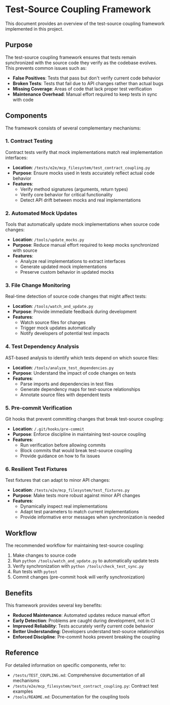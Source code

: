 # Test-Source Coupling Framework

This document provides an overview of the test-source coupling framework implemented in this project.

## Purpose

The test-source coupling framework ensures that tests remain synchronized with the source code they verify as the codebase evolves. This prevents common issues such as:

- **False Positives**: Tests that pass but don't verify current code behavior
- **Broken Tests**: Tests that fail due to API changes rather than actual bugs
- **Missing Coverage**: Areas of code that lack proper test verification
- **Maintenance Overhead**: Manual effort required to keep tests in sync with code

## Components

The framework consists of several complementary mechanisms:

### 1. Contract Testing

Contract tests verify that mock implementations match real implementation interfaces:

- **Location**: `/tests/e2e/mcp_filesystem/test_contract_coupling.py`
- **Purpose**: Ensure mocks used in tests accurately reflect actual code behavior
- **Features**:
  - Verify method signatures (arguments, return types)
  - Verify core behavior for critical functionality
  - Detect API drift between mocks and real implementations

### 2. Automated Mock Updates

Tools that automatically update mock implementations when source code changes:

- **Location**: `/tools/update_mocks.py`
- **Purpose**: Reduce manual effort required to keep mocks synchronized with source
- **Features**:
  - Analyze real implementations to extract interfaces
  - Generate updated mock implementations
  - Preserve custom behavior in updated mocks

### 3. File Change Monitoring

Real-time detection of source code changes that might affect tests:

- **Location**: `/tools/watch_and_update.py`
- **Purpose**: Provide immediate feedback during development
- **Features**:
  - Watch source files for changes
  - Trigger mock updates automatically
  - Notify developers of potential test impacts

### 4. Test Dependency Analysis

AST-based analysis to identify which tests depend on which source files:

- **Location**: `/tools/analyze_test_dependencies.py`
- **Purpose**: Understand the impact of code changes on tests
- **Features**:
  - Parse imports and dependencies in test files
  - Generate dependency maps for test-source relationships
  - Annotate source files with dependent tests

### 5. Pre-commit Verification

Git hooks that prevent committing changes that break test-source coupling:

- **Location**: `/.git/hooks/pre-commit`
- **Purpose**: Enforce discipline in maintaining test-source coupling
- **Features**:
  - Run verification before allowing commits
  - Block commits that would break test-source coupling
  - Provide guidance on how to fix issues

### 6. Resilient Test Fixtures

Test fixtures that can adapt to minor API changes:

- **Location**: `/tests/e2e/mcp_filesystem/test_fixtures.py`
- **Purpose**: Make tests more robust against minor API changes
- **Features**:
  - Dynamically inspect real implementations
  - Adapt test parameters to match current implementations
  - Provide informative error messages when synchronization is needed

## Workflow

The recommended workflow for maintaining test-source coupling:

1. Make changes to source code
2. Run `python /tools/watch_and_update.py` to automatically update tests
3. Verify synchronization with `python /tools/check_test_sync.py`
4. Run tests with `pytest`
5. Commit changes (pre-commit hook will verify synchronization)

## Benefits

This framework provides several key benefits:

- **Reduced Maintenance**: Automated updates reduce manual effort
- **Early Detection**: Problems are caught during development, not in CI
- **Improved Reliability**: Tests accurately verify current code behavior
- **Better Understanding**: Developers understand test-source relationships
- **Enforced Discipline**: Pre-commit hooks prevent breaking the coupling

## Reference

For detailed information on specific components, refer to:

- `/tests/TEST_COUPLING.md`: Comprehensive documentation of all mechanisms
- `/tests/e2e/mcp_filesystem/test_contract_coupling.py`: Contract test examples
- `/tools/README.md`: Documentation for the coupling tools